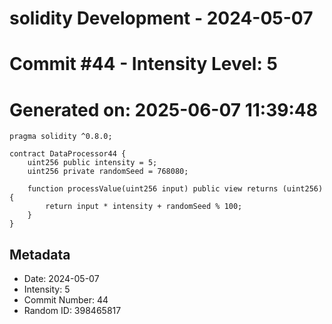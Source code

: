 ﻿# solidity Development - 2024-05-07
# Commit #44 - Intensity Level: 5
# Generated on: 2025-06-07 11:39:48
```solidity
pragma solidity ^0.8.0;

contract DataProcessor44 {
    uint256 public intensity = 5;
    uint256 private randomSeed = 768080;

    function processValue(uint256 input) public view returns (uint256) {
        return input * intensity + randomSeed % 100;
    }
}
```
## Metadata
- Date: 2024-05-07
- Intensity: 5
- Commit Number: 44
- Random ID: 398465817
